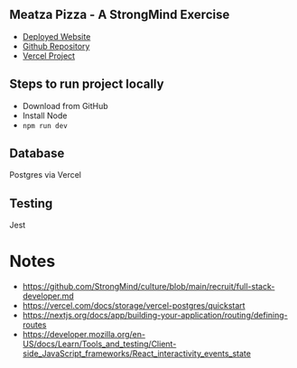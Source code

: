 ## Meatza Pizza - A StrongMind Exercise

- [Deployed Website](https://meatza-pizza.vercel.app/)
- [Github Repository](https://github.com/lcurrit/meatza-pizza)
- [Vercel Project](https://vercel.com/levis-projects-b3c1626b/meatza-pizza)

## Steps to run project locally

- Download from GitHub
- Install Node
- `npm run dev`

## Database

Postgres via Vercel

## Testing

Jest

# Notes

- https://github.com/StrongMind/culture/blob/main/recruit/full-stack-developer.md
- https://vercel.com/docs/storage/vercel-postgres/quickstart
- https://nextjs.org/docs/app/building-your-application/routing/defining-routes
- https://developer.mozilla.org/en-US/docs/Learn/Tools_and_testing/Client-side_JavaScript_frameworks/React_interactivity_events_state
